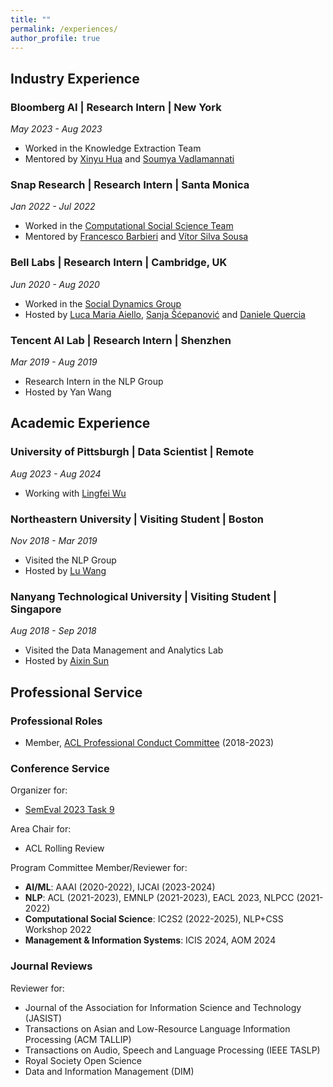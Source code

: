 ```yaml
---
title: ""
permalink: /experiences/
author_profile: true
---
```

## Industry Experience

### Bloomberg AI | Research Intern | New York
*May 2023 - Aug 2023*
- Worked in the Knowledge Extraction Team
- Mentored by [Xinyu Hua](https://xinyuhua.github.io) and [Soumya Vadlamannati](https://www.linkedin.com/in/soumya-vadlamannati/)

### Snap Research | Research Intern | Santa Monica
*Jan 2022 - Jul 2022*
- Worked in the [Computational Social Science Team](https://research.snap.com/team/user-modeling-and-personalization.html)
- Mentored by [Francesco Barbieri](https://scholar.google.com/citations?user=B10uzI4AAAAJ&hl=en&authuser=2) and [Vítor Silva Sousa](https://www.linkedin.com/in/vitor-silva-sousa/)

### Bell Labs | Research Intern | Cambridge, UK
*Jun 2020 - Aug 2020*
- Worked in the [Social Dynamics Group](https://social-dynamics.net/)
- Hosted by [Luca Maria Aiello](http://www.lajello.com/), [Sanja Šćepanović](http://sanja7s.space/) and [Daniele Quercia](http://researchswinger.org/)

### Tencent AI Lab | Research Intern | Shenzhen
*Mar 2019 - Aug 2019*
- Research Intern in the NLP Group
- Hosted by Yan Wang

## Academic Experience

### University of Pittsburgh | Data Scientist | Remote
*Aug 2023 - Aug 2024*
- Working with [Lingfei Wu](https://lingfeiwu.github.io)

### Northeastern University | Visiting Student | Boston
*Nov 2018 - Mar 2019*
- Visited the NLP Group
- Hosted by [Lu Wang](http://www.ccs.neu.edu/home/luwang/index.html)

### Nanyang Technological University | Visiting Student | Singapore
*Aug 2018 - Sep 2018*
- Visited the Data Management and Analytics Lab
- Hosted by [Aixin Sun](http://www.ntu.edu.sg/home/axsun/)

## Professional Service

### Professional Roles
- Member, [ACL Professional Conduct Committee](https://www.aclweb.org/adminwiki/index.php?title=Professional_Conduct_Committee) (2018-2023)

### Conference Service
Organizer for:
- [SemEval 2023 Task 9](https://semeval2023.org/)

Area Chair for:
- ACL Rolling Review

Program Committee Member/Reviewer for:
- **AI/ML**: AAAI (2020-2022), IJCAI (2023-2024)
- **NLP**: ACL (2021-2023), EMNLP (2021-2023), EACL 2023, NLPCC (2021-2022)
- **Computational Social Science**: IC2S2 (2022-2025), NLP+CSS Workshop 2022
- **Management & Information Systems**: ICIS 2024, AOM 2024


### Journal Reviews
Reviewer for:
- Journal of the Association for Information Science and Technology (JASIST)
- Transactions on Asian and Low-Resource Language Information Processing (ACM TALLIP)
- Transactions on Audio, Speech and Language Processing (IEEE TASLP)
- Royal Society Open Science
- Data and Information Management (DIM)
